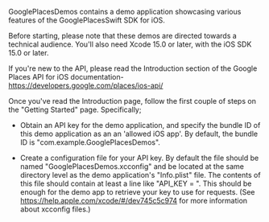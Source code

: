GooglePlacesDemos contains a demo application showcasing various features of
the GooglePlacesSwift SDK for iOS.

Before starting, please note that these demos are directed towards a technical
audience. You'll also need Xcode 15.0 or later, with the iOS SDK 15.0 or later.

If you're new to the API, please read the Introduction section of the Google
Places API for iOS documentation-
  https://developers.google.com/places/ios-api/

Once you've read the Introduction page, follow the first couple of steps on the
"Getting Started" page. Specifically;

  * Obtain an API key for the demo application, and specify the bundle ID of
    this demo application as an an 'allowed iOS app'. By default, the bundle ID
    is "com.example.GooglePlacesDemos".

  * Create a configuration file for your API key. By default the file should be
    named "GooglePlacesDemos.xcconfig" and be located at the same directory
    level as the demo application's "Info.plist" file. The contents of this file
    should contain at least a line like "API_KEY = <insert your API key here>".
    This should be enough for the demo app to retrieve your key to use for
    requests. (See https://help.apple.com/xcode/#/dev745c5c974 for more
    information about xcconfig files.)

